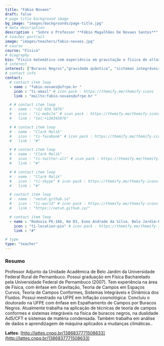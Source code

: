 ```yaml
---
title: "Fábio Novaes"
draft: false
# page title background image
bg_image: "images/backgrounds/page-title.jpg"
# meta description
description : "Sobre o Professor **Fábio Magalhães De Novaes Santos**"
# teacher portrait
image: "images/teachers/fabio-novaes.jpg"
# course
course: "Física"
# biography
bio: "Físico matemático com experiência em gravitação e física de altas energias. Co-descobridor de um método para calcular modos quasinormais de ondas gravitacionais de buracos negros. Professor adepto de métodos de aprendizagem ativa. Cientista de dados entusiasta, interessado em análise estatística de dados, inferência causal e aprendizagem de máquina."
# interest
interest: ["Buracos Negros","gravidade quântica", "sistemas integráveis", "teoria de campos"]
# contact info
contact:
  # contact item loop
  - name : "fabio.novaes@ufrpe.br "
    icon : "ti-email" # icon pack : https://themify.me/themify-icons
    link : "mailto:fabio.novaes@ufrpe.br "

  # # contact item loop
  # - name : "+12 034 5876"
  #   icon : "ti-mobile" # icon pack : https://themify.me/themify-icons
  #   link : "tel:+120345876"

  # # contact item loop
  # - name : "Clark Malik"
  #   icon : "ti-facebook" # icon pack : https://themify.me/themify-icons
  #   link : "#"

  # # contact item loop
  # - name : "Clark Malik"
  #   icon : "ti-twitter-alt" # icon pack : https://themify.me/themify-icons
  #   link : "#"

  # # contact item loop
  # - name : "Clark Malik"
  #   icon : "ti-skype" # icon pack : https://themify.me/themify-icons
  #   link : "#"

  # contact item loop
  # - name : "netuh.github.io"
  #   icon : "ti-world" # icon pack : https://themify.me/themify-icons
  #   link : "https://netuh.github.io/"

  # contact item loop
  - name : "Rodovia PE-166, Km 03, Euno Andrade da Silva. Belo Jardim-PE. CEP: 55156-580"
    icon : "ti-location-pin" # icon pack : https://themify.me/themify-icons
    link : "#"

# type
type: "teacher"
---
```


### Resumo

Professor Adjunto da Unidade Acadêmica de Belo Jardim da Universidade Federal Rural de Pernambuco. Possui graduação em Física Bacharelado pela Universidade Federal de Pernambuco (2007). Tem experiência na área de Física, com ênfase em Gravitação, Teoria de Campos em Espaços Curvos, Teoria de Campos Conformes, Sistemas Integráveis e Dinâmica dos Fluídos. Possui mestrado na UFPE em Inflação cosmológica. Concluiu o doutorado na UFPE com ênfase em Espalhamento de Campos por Buracos Negros. Atualmente trabalha na aplicação de técnicas de teoria de campos conformes e sistemas integráveis na física de buracos negros, na dualidade AdS/CFT e sistemas de matéria condensada. Também trabalha em análise de dados e aprendizagem de máquina aplicados a mudanças climáticas..

**Lattes**: [http://lattes.cnpq.br/1386837771508633](http://lattes.cnpq.br/1386837771508633)